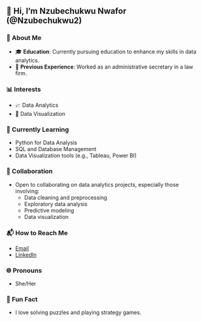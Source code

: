 ## 👋 Hi, I’m Nzubechukwu Nwafor (@Nzubechukwu2)

### 🌟 About Me
- 🎓 **Education**: Currently pursuing education to enhance my skills in data analytics.
- 💼 **Previous Experience**: Worked as an administrative secretary in a law firm.

### 📊 Interests
- 📈 Data Analytics
- 🧩 Data Visualization
  
### 🌱 Currently Learning
- Python for Data Analysis
- SQL and Database Management
- Data Visualization tools (e.g., Tableau, Power BI)

### 🤝 Collaboration
- Open to collaborating on data analytics projects, especially those involving:
  - Data cleaning and preprocessing
  - Exploratory data analysis
  - Predictive modeling
  - Data visualization

### 📬 How to Reach Me
- [Email](nwafornzube9@gmail.com)
- [LinkedIn](http://www.linkedin.com/in/nzubechukwu-nwafor-pmb-cicrm-acihrm-58ba80201)

### 🌐 Pronouns
- She/Her

### 🎉 Fun Fact
- I love solving puzzles and playing strategy games.
